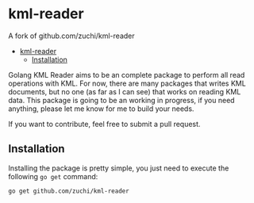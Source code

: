 
# kml-reader
A fork of github.com/zuchi/kml-reader
<!--toc:start-->
- [kml-reader](#kml-reader)
  - [Installation](#installation)
<!--toc:end-->

Golang KML Reader aims to be an complete package to perform all read operations
with KML.
For now, there are many packages that writes KML documents, but no one
(as far as I can see) that works on reading KML data.
This package is going to be an working in progress, if you need anything,
please let me know for me to build your needs.

If you want to contribute, feel free to submit a pull request.

## Installation

Installing the package is pretty simple, you just need to execute the
following `go get` command:

```
go get github.com/zuchi/kml-reader
```

